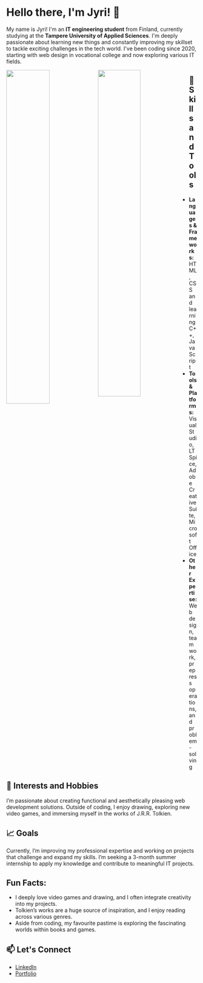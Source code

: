 # Hello there, I'm Jyri! 👋

My name is Jyri! I'm an **IT engineering student** from Finland, currently studying at the **Tampere University of Applied Sciences**. 
I'm deeply passionate about learning new things and constantly improving my skillset to tackle exciting challenges in the tech world. 
I've been coding since 2020, starting with web design in vocational college and now exploring various IT fields.

<img align="left" width="47.5%" src="https://github-readme-stats.vercel.app/api?username=niejyr&show_icons=true&theme=gruvbox"/>
<img align="left" width="47%.5%" src="https://github-readme-stats.vercel.app/api/top-langs/?username=niejyr&show_icons=true&theme=gruvbox&layout=donut"/>

## 🚀 Skills and Tools
- **Languages & Frameworks:** HTML, CSS and learning C++, JavaScript
- **Tools & Platforms:** Visual Studio, LTSpice, Adobe Creative Suite, Microsoft Office
- **Other Expertise:** Web design, teamwork, prepress operations, and problem-solving

## 🌟 Interests and Hobbies
I’m passionate about creating functional and aesthetically pleasing web development solutions. Outside of coding, I enjoy drawing, exploring new video games, and immersing myself in the works of J.R.R. Tolkien.

## 📈 Goals
Currently, I’m improving my professional expertise and working on projects that challenge and expand my skills. I’m seeking a 3-month summer internship to apply my knowledge and contribute to meaningful IT projects.

## Fun Facts:
- I deeply love video games and drawing, and I often integrate creativity into my projects.
- Tolkien’s works are a huge source of inspiration, and I enjoy reading across various genres.
- Aside from coding, my favourite pastime is exploring the fascinating worlds within books and games.

## 📫 Let's Connect
- [LinkedIn](www.linkedin.com/in/jyri-nieminen/)
- [Portfolio](jnidesign.fi)
